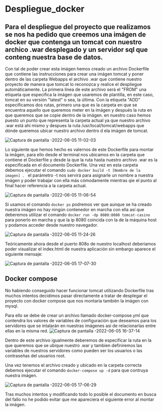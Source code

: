 # Despliegue_docker

## Para el despliegue del proyecto que realizamos se nos ha pedido que creemos una imágen de docker que contenga un tomcat con nuestro archico .war desplegado y un servidor sql que conteng nuestra base de datos.

Con tal de poder crear esta imágen hemos creado un archivo Dockerfile que contiene las instrucciones para crear una imágen tomcat y poner dentro de las carpeta Webapps el archivo .war que contiene nuestro proyecto de manera que tomcat lo reconozca y realice el despliegue automáticamente.
La primera línea de este archivo será el "FROM" una etiqueta que especifica la imágen que usaremos de plantilla, en este caso, tomcat en su versión "latest" o sea, la última.
Con la etiqueta "ADD" especificamos dos rutas, primero una que es la carpeta en que se encuentra aquello que queremos meter en la imágen y después la ruta en que queremos que se copie dentro de la imágen.
en nuestro caso hemos puesto un punto que representa la carpeta actual ya que nuestro archivo .war está ahí mismo y despues la ruta /usr/local/tomcat/webapps que dónde queremos ubicar nuestro archivo dentro d ela imágen de tomcat.

![Captura de pantalla -2022-06-05 11-02-03](https://user-images.githubusercontent.com/91744455/172057474-a7605f84-4c75-4247-ba1d-9acad4dd2ffe.png)


Lo siguiente que hemos hecho es valernos de este Dockerfile para montar la imágen, para ello desde el terminal nos ubicamos en la carpeta que contiene el Dockerfile y desde la que la ruta hasta nuestro archivo .war es la especificada en el documento Dockerfile.
Una vez en esta carpeta debemos ejecutar el comando ``sudo docker build -t [Nombre de la imagen] . `` el parámetro -t nos servirá para asignarle un nombre a nuestra imágen y poder trabajar con ella más cómodamente mientras qie el punto al final hacer referencia a la carpeta actual.

![Captura de pantalla -2022-06-05 11-06-54](https://user-images.githubusercontent.com/91744455/172057834-a286b56d-2990-46cd-8e0e-40a9f7811523.png)

Si usamos el comando ``docker ps`` podremos ver que aunque se ha creado nuestra imágen no hay ningún contenedor en marcha con ella así que deberemos utilizar el comando ``docker run -dp 8080:8080 tomcat-casino`` para ponerlo en marcha y que la ip 8080 coincida con la de la máquina host y podamos acceder desde nuestro navegador.

![Captura de pantalla -2022-06-05 11-24-26](https://user-images.githubusercontent.com/91744455/172057990-5754da85-4082-4d1e-a39b-6c20ae587630.png)


Teóricamente ahora desde el puerto 808o de nuestro localhost deberiamos poder visualizar el index.html de nuestra aplicación sin embargo aparece el siguiente mensaje:

![Captura de pantalla -2022-06-05 17-07-30](https://user-images.githubusercontent.com/91744455/172058035-908754a4-2273-4046-aa8f-b0f1efb1a814.png)

## Docker compose

No habiendo conseguido hacer funcionar tomcat utilizando Dockerfile tras muchos intentos decidimos pasar directamente a tratar de desplegar el proyecto con docker compose que nos montaría también la imágen con mysql.

Para ello se debe de crear un archivo llamado docker-compose.yml que contendra los valores de variables de configuración que deseamos para los servidores que se intalarán en nuestras imágenes asi de relacionarlas entre ellas en la misma red.
![Captura de pantalla -2022-06-05 16-37-14](https://user-images.githubusercontent.com/91744455/172058224-b436eb26-9de0-4b97-a964-d1facf44763d.png)

Dentro de este archivo igualmente deberemos de especificar la ruta en la que queremos que se ubique nuestro .war y tambien definiremos las variables de nuestros servidores como pueden ser los usuarios o las contraseñas del usuarios root.

Una vez tenemos el archivo creado y ubicado en la carpeta correcta debemos ejecutar el comando ``docker-compose up -d`` para que contruya nuestra imágen.

![Captura de pantalla -2022-06-05 17-06-29](https://user-images.githubusercontent.com/91744455/172058352-df537082-1437-4cb1-bff7-2530ed36b438.png)


Tras muchos intentos y modificando todo lo posible el documento en busca del fallo no he podido evitar que me apareciera el siguiente error al montar la imágen.





